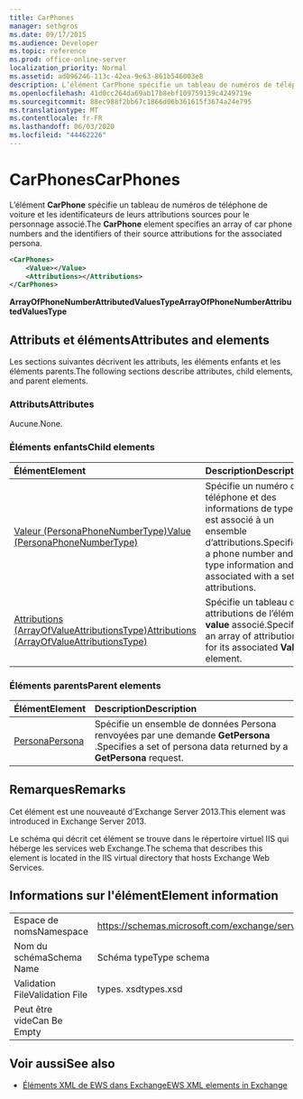 ```yaml
---
title: CarPhones
manager: sethgros
ms.date: 09/17/2015
ms.audience: Developer
ms.topic: reference
ms.prod: office-online-server
localization_priority: Normal
ms.assetid: ad096246-113c-42ea-9e63-861b546003e8
description: L’élément CarPhone spécifie un tableau de numéros de téléphone de voiture et les identificateurs de leurs attributions sources pour le personnage associé.
ms.openlocfilehash: 41d0cc264da69ab17b8ebf109759139c4249719e
ms.sourcegitcommit: 88ec988f2bb67c1866d06b361615f3674a24e795
ms.translationtype: MT
ms.contentlocale: fr-FR
ms.lasthandoff: 06/03/2020
ms.locfileid: "44462226"
---
```

# <a name="carphones"></a><span data-ttu-id="4a40e-103">CarPhones</span><span class="sxs-lookup"><span data-stu-id="4a40e-103">CarPhones</span></span>

<span data-ttu-id="4a40e-104">L’élément **CarPhone** spécifie un tableau de numéros de téléphone de voiture et les identificateurs de leurs attributions sources pour le personnage associé.</span><span class="sxs-lookup"><span data-stu-id="4a40e-104">The **CarPhone** element specifies an array of car phone numbers and the identifiers of their source attributions for the associated persona.</span></span> 
  
```XML
<CarPhones>
    <Value></Value>
    <Attributions></Attributions>
</CarPhones>
```

 <span data-ttu-id="4a40e-105">**ArrayOfPhoneNumberAttributedValuesType**</span><span class="sxs-lookup"><span data-stu-id="4a40e-105">**ArrayOfPhoneNumberAttributedValuesType**</span></span>
## <a name="attributes-and-elements"></a><span data-ttu-id="4a40e-106">Attributs et éléments</span><span class="sxs-lookup"><span data-stu-id="4a40e-106">Attributes and elements</span></span>

<span data-ttu-id="4a40e-107">Les sections suivantes décrivent les attributs, les éléments enfants et les éléments parents.</span><span class="sxs-lookup"><span data-stu-id="4a40e-107">The following sections describe attributes, child elements, and parent elements.</span></span>
  
### <a name="attributes"></a><span data-ttu-id="4a40e-108">Attributs</span><span class="sxs-lookup"><span data-stu-id="4a40e-108">Attributes</span></span>

<span data-ttu-id="4a40e-109">Aucune.</span><span class="sxs-lookup"><span data-stu-id="4a40e-109">None.</span></span>
  
### <a name="child-elements"></a><span data-ttu-id="4a40e-110">Éléments enfants</span><span class="sxs-lookup"><span data-stu-id="4a40e-110">Child elements</span></span>

|<span data-ttu-id="4a40e-111">**Élément**</span><span class="sxs-lookup"><span data-stu-id="4a40e-111">**Element**</span></span>|<span data-ttu-id="4a40e-112">**Description**</span><span class="sxs-lookup"><span data-stu-id="4a40e-112">**Description**</span></span>|
|:-----|:-----|
|[<span data-ttu-id="4a40e-113">Valeur (PersonaPhoneNumberType)</span><span class="sxs-lookup"><span data-stu-id="4a40e-113">Value (PersonaPhoneNumberType)</span></span>](value-personaphonenumbertype.md) <br/> |<span data-ttu-id="4a40e-114">Spécifie un numéro de téléphone et des informations de type et est associé à un ensemble d’attributions.</span><span class="sxs-lookup"><span data-stu-id="4a40e-114">Specifies a phone number and type information and is associated with a set of attributions.</span></span>  <br/> |
|[<span data-ttu-id="4a40e-115">Attributions (ArrayOfValueAttributionsType)</span><span class="sxs-lookup"><span data-stu-id="4a40e-115">Attributions (ArrayOfValueAttributionsType)</span></span>](attributions-arrayofvalueattributionstype.md) <br/> |<span data-ttu-id="4a40e-116">Spécifie un tableau des attributions de l’élément **value** associé.</span><span class="sxs-lookup"><span data-stu-id="4a40e-116">Specifies an array of attributions for its associated **Value** element.</span></span>  <br/> |
   
### <a name="parent-elements"></a><span data-ttu-id="4a40e-117">Éléments parents</span><span class="sxs-lookup"><span data-stu-id="4a40e-117">Parent elements</span></span>

|<span data-ttu-id="4a40e-118">**Élément**</span><span class="sxs-lookup"><span data-stu-id="4a40e-118">**Element**</span></span>|<span data-ttu-id="4a40e-119">**Description**</span><span class="sxs-lookup"><span data-stu-id="4a40e-119">**Description**</span></span>|
|:-----|:-----|
|[<span data-ttu-id="4a40e-120">Persona</span><span class="sxs-lookup"><span data-stu-id="4a40e-120">Persona</span></span>](persona.md) <br/> |<span data-ttu-id="4a40e-121">Spécifie un ensemble de données Persona renvoyées par une demande **GetPersona** .</span><span class="sxs-lookup"><span data-stu-id="4a40e-121">Specifies a set of persona data returned by a **GetPersona** request.</span></span>  <br/> |
   
## <a name="remarks"></a><span data-ttu-id="4a40e-122">Remarques</span><span class="sxs-lookup"><span data-stu-id="4a40e-122">Remarks</span></span>

<span data-ttu-id="4a40e-123">Cet élément est une nouveauté d'Exchange Server 2013.</span><span class="sxs-lookup"><span data-stu-id="4a40e-123">This element was introduced in Exchange Server 2013.</span></span>
  
<span data-ttu-id="4a40e-124">Le schéma qui décrit cet élément se trouve dans le répertoire virtuel IIS qui héberge les services web Exchange.</span><span class="sxs-lookup"><span data-stu-id="4a40e-124">The schema that describes this element is located in the IIS virtual directory that hosts Exchange Web Services.</span></span>
  
## <a name="element-information"></a><span data-ttu-id="4a40e-125">Informations sur l'élément</span><span class="sxs-lookup"><span data-stu-id="4a40e-125">Element information</span></span>

|||
|:-----|:-----|
|<span data-ttu-id="4a40e-126">Espace de noms</span><span class="sxs-lookup"><span data-stu-id="4a40e-126">Namespace</span></span>  <br/> |https://schemas.microsoft.com/exchange/services/2006/types  <br/> |
|<span data-ttu-id="4a40e-127">Nom du schéma</span><span class="sxs-lookup"><span data-stu-id="4a40e-127">Schema Name</span></span>  <br/> |<span data-ttu-id="4a40e-128">Schéma type</span><span class="sxs-lookup"><span data-stu-id="4a40e-128">Type schema</span></span>  <br/> |
|<span data-ttu-id="4a40e-129">Validation File</span><span class="sxs-lookup"><span data-stu-id="4a40e-129">Validation File</span></span>  <br/> |<span data-ttu-id="4a40e-130">types. xsd</span><span class="sxs-lookup"><span data-stu-id="4a40e-130">types.xsd</span></span>  <br/> |
|<span data-ttu-id="4a40e-131">Peut être vide</span><span class="sxs-lookup"><span data-stu-id="4a40e-131">Can Be Empty</span></span>  <br/> ||
   
## <a name="see-also"></a><span data-ttu-id="4a40e-132">Voir aussi</span><span class="sxs-lookup"><span data-stu-id="4a40e-132">See also</span></span>



- [<span data-ttu-id="4a40e-133">Éléments XML de EWS dans Exchange</span><span class="sxs-lookup"><span data-stu-id="4a40e-133">EWS XML elements in Exchange</span></span>](ews-xml-elements-in-exchange.md)

